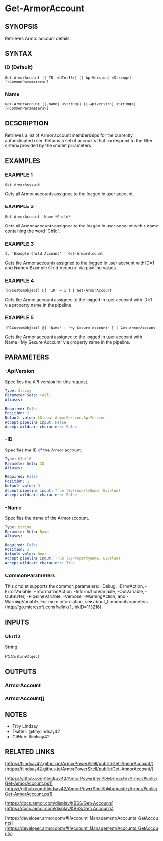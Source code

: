 # Get-ArmorAccount

## SYNOPSIS
Retrieves Armor account details.

## SYNTAX

### ID (Default)
```
Get-ArmorAccount [[-ID] <UInt16>] [[-ApiVersion] <String>] [<CommonParameters>]
```

### Name
```
Get-ArmorAccount [[-Name] <String>] [[-ApiVersion] <String>] [<CommonParameters>]
```

## DESCRIPTION
Retrieves a list of Armor account memberships for the currently authenticated
user. 
Returns a set of accounts that correspond to the filter criteria
provided by the cmdlet parameters.

## EXAMPLES

### EXAMPLE 1
```
Get-ArmorAccount
```

Gets all Armor accounts assigned to the logged in user account.

### EXAMPLE 2
```
Get-ArmorAccount -Name *Child*
```

Gets all Armor accounts assigned to the logged in user account with a name
containing the word 'Child'.

### EXAMPLE 3
```
1, 'Example Child Account' | Get-ArmorAccount
```

Gets the Armor accounts assigned to the logged in user account with ID=1 and
Name='Example Child Account' via pipeline values.

### EXAMPLE 4
```
[PSCustomObject] @{ 'ID' = 1 } | Get-ArmorAccount
```

Gets the Armor account assigned to the logged in user account with ID=1 via
property name in the pipeline.

### EXAMPLE 5
```
[PSCustomObject] @{ 'Name' = 'My Secure Account' } | Get-ArmorAccount
```

Gets the Armor account assigned to the logged in user account with
Name='My Secure Account' via property name in the pipeline.

## PARAMETERS

### -ApiVersion
Specifies the API version for this request.

```yaml
Type: String
Parameter Sets: (All)
Aliases:

Required: False
Position: 2
Default value: $Global:ArmorSession.ApiVersion
Accept pipeline input: False
Accept wildcard characters: False
```

### -ID
Specifies the ID of the Armor account.

```yaml
Type: UInt16
Parameter Sets: ID
Aliases:

Required: False
Position: 1
Default value: 0
Accept pipeline input: True (ByPropertyName, ByValue)
Accept wildcard characters: False
```

### -Name
Specifies the name of the Armor account.

```yaml
Type: String
Parameter Sets: Name
Aliases:

Required: False
Position: 1
Default value: None
Accept pipeline input: True (ByPropertyName, ByValue)
Accept wildcard characters: True
```

### CommonParameters
This cmdlet supports the common parameters: -Debug, -ErrorAction, -ErrorVariable, -InformationAction, -InformationVariable, -OutVariable, -OutBuffer, -PipelineVariable, -Verbose, -WarningAction, and -WarningVariable.
For more information, see about_CommonParameters (http://go.microsoft.com/fwlink/?LinkID=113216).

## INPUTS

### UInt16

String

PSCustomObject

## OUTPUTS

### ArmorAccount

### ArmorAccount[]

## NOTES
- Troy Lindsay
- Twitter: @troylindsay42
- GitHub: tlindsay42

## RELATED LINKS

[https://tlindsay42.github.io/ArmorPowerShell/public/Get-ArmorAccount/](https://tlindsay42.github.io/ArmorPowerShell/public/Get-ArmorAccount/)

[https://github.com/tlindsay42/ArmorPowerShell/blob/master/Armor/Public/Get-ArmorAccount.ps1](https://github.com/tlindsay42/ArmorPowerShell/blob/master/Armor/Public/Get-ArmorAccount.ps1)

[https://docs.armor.com/display/KBSS/Get+Accounts](https://docs.armor.com/display/KBSS/Get+Accounts)

[https://developer.armor.com/#!/Account_Management/Accounts_GetAccounts](https://developer.armor.com/#!/Account_Management/Accounts_GetAccounts)

